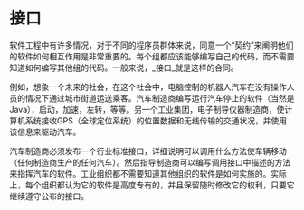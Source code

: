 # 接口

软件工程中有许多情况，对于不同的程序员群体来说，同意一个“契约”来阐明他们的软件如何相互作用是非常重要的。每个组都应该能够编写自己的代码，而不需要知道如何编写其他组的代码。一般来说，_接口_就是这样的合同。

例如，想象一个未来的社会，在这个社会中，电脑控制的机器人汽车在没有操作人员的情况下通过城市街道运送乘客。汽车制造商编写运行汽车停止的软件（当然是Java），启动，加速，左转，等等。另一个工业集团，电子制导仪器制造商，使计算机系统接收GPS（全球定位系统）的位置数据和无线传输的交通状况，并使用该信息来驱动汽车。

汽车制造商必须发布一个行业标准接口，详细说明可以调用什么方法使车辆移动（任何制造商生产的任何汽车）。然后指导制造商可以编写调用接口中描述的方法来指挥汽车的软件。工业组织都不需要知道其他组织的软件是如何实施的。实际上，每个组织都认为它的软件是高度专有的，并且保留随时修改它的权利，只要它继续遵守公布的接口。